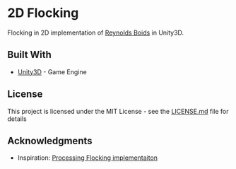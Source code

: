 # 2D Flocking

Flocking in 2D implementation of [Reynolds Boids](http://www.cs.toronto.edu/~dt/siggraph97-course/cwr87/) in Unity3D.

## Built With

* [Unity3D](https://unity3d.com/) - Game Engine

## License

This project is licensed under the MIT License - see the [LICENSE.md](LICENSE.md) file for details

## Acknowledgments

* Inspiration: [Processing Flocking implementaiton](https://processing.org/examples/flocking.html)

